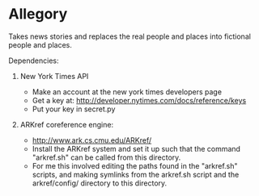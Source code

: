Allegory
========

Takes news stories and replaces the real people and places into fictional people and places.


Dependencies:

1. New York Times API
   * Make an account at the new york times developers page
   * Get a key at: http://developer.nytimes.com/docs/reference/keys
   * Put your key in secret.py

2. ARKref coreference engine:
   * http://www.ark.cs.cmu.edu/ARKref/
   * Install the ARKref system and set it up such that the command "arkref.sh" can be called from this directory.
   * For me this involved editing the paths found in the "arkref.sh" scripts, and making symlinks from the arkref.sh script and the arkref/config/ directory to this directory.


